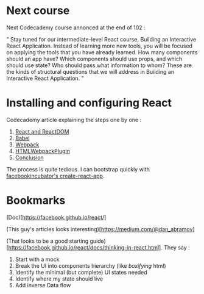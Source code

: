 # Next course

Next Codecademy course annonced at the end of 102 :

"
Stay tuned for our intermediate-level React course, Building an Interactive React Application. Instead of learning more new tools, you will be focused on applying the tools that you have already learned. How many components should an app have? Which components should use props, and which should use state? Who should pass what information to whom? These are the kinds of structural questions that we will address in Building an Interactive React Application.
"

# Installing and configuring React

Codecademy article explaining the steps one by one :

1. [React and ReactDOM](https://www.codecademy.com/articles/react-setup-i)
2. [Babel](https://www.codecademy.com/articles/react-setup-ii)
3. [Webpack](https://www.codecademy.com/articles/react-setup-iii)
4. [HTMLWebpackPlugin](https://www.codecademy.com/articles/react-setup-iv)
5. [Conclusion](https://www.codecademy.com/articles/react-setup-v)

The process is quite tedious. I can bootstrap quickly with [facebookincubator's create-react-app](https://github.com/facebookincubator/create-react-app).

# Bookmarks

(Doc)[https://facebook.github.io/react/]

(This guy's articles looks interesting)[https://medium.com/@dan_abramov]

(That looks to be a good starting guide)[https://facebook.github.io/react/docs/thinking-in-react.html]. They say :

1. Start with a mock
2. Break the UI into components hierarchy (like *boxifying* html)
3. Identify the minimal (but complete) UI states needed
4. Identify where my state should live
5. Add inverse Data flow